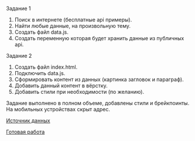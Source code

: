 Задание 1

1. Поиск в интернете (бесплатные api примеры).
2. Найти любые данные, на произвольную тему.
3. Создать файл data.js.
4. Создать переменную которая будет хранить данные из публичных api.

Задание 2

1. Создать файл index.html.
2. Подключить data.js.
3. Сформировать контент из данных (картинка загловок и параграф).
4. Добавить данный контент в вёрстку.
5. Добавить стили при необходимости (по желанию).

Задание выполнено в полном объеме, добавлены стили и брейкпоинты. На мобильных устройствах скрыт адрес.

[Источник данных](https://dummyjson.com/docs/users)

[Готовая работа](http://vadic54d.beget.tech/)
